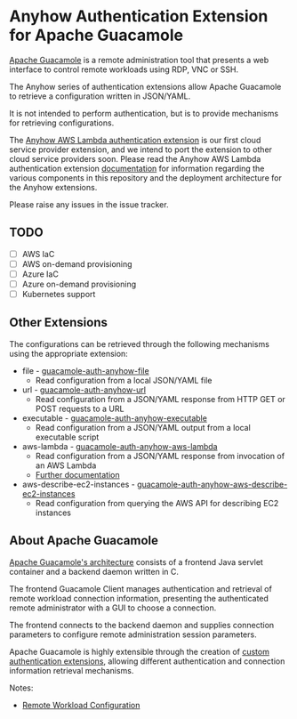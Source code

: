 # Anyhow Authentication Extension for Apache Guacamole

[Apache Guacamole][apache-guacamole] is a remote administration tool that presents a web interface to control remote workloads using RDP, VNC or SSH. 

The Anyhow series of authentication extensions allow Apache Guacamole to retrieve a configuration written in JSON/YAML. 

It is not intended to perform authentication, but is to provide mechanisms for retrieving configurations.

The [Anyhow AWS Lambda authentication extension][guacamole-auth-anyhow-aws-lambda] is our first cloud service provider extension, and we intend to port the extension to other cloud service providers soon.
Please read the Anyhow AWS Lambda authentication extension [documentation][guacamole-auth-anyhow-aws-lambda-docs] for information regarding the various components in this repository and the deployment architecture for the Anyhow extensions.  

Please raise any issues in the issue tracker.

## TODO
- [ ] AWS IaC
- [ ] AWS on-demand provisioning
- [ ] Azure IaC
- [ ] Azure on-demand provisioning
- [ ] Kubernetes support

## Other Extensions  
The configurations can be retrieved through the following mechanisms using the appropriate extension:
* file - [guacamole-auth-anyhow-file][guacamole-auth-anyhow-file]
    * Read configuration from a local JSON/YAML file
* url - [guacamole-auth-anyhow-url][guacamole-auth-anyhow-url]
    * Read configuration from a JSON/YAML response from HTTP GET or POST requests to a URL     
* executable - [guacamole-auth-anyhow-executable][guacamole-auth-anyhow-executable]
    * Read configuration from a JSON/YAML output from a local executable script
* aws-lambda - [guacamole-auth-anyhow-aws-lambda][guacamole-auth-anyhow-aws-lambda]
    * Read configuration from a JSON/YAML response from invocation of an AWS Lambda
    * [Further documentation][guacamole-auth-anyhow-aws-lambda-docs]    
* aws-describe-ec2-instances - [guacamole-auth-anyhow-aws-describe-ec2-instances][guacamole-auth-anyhow-aws-describe-ec2-instances]
    * Read configuration from querying the AWS API for describing EC2 instances



## About Apache Guacamole
[Apache Guacamole's architecture][apache-guacamole-architecture] consists of a frontend Java servlet container and a backend daemon written in C.

The frontend Guacamole Client manages authentication and retrieval of remote workload connection information, presenting the authenticated remote administrator with a GUI to choose a connection.    

The frontend connects to the backend daemon and supplies connection parameters to configure remote administration session parameters.

Apache Guacamole is highly extensible through the creation of [custom authentication extensions][apache-guacamole-custom-auth], allowing different authentication and connection information retrieval mechanisms. 



Notes:
* [Remote Workload Configuration][remote-workload-configuration]


[apache-guacamole]: https://guacamole.apache.org/
[apache-guacamole-architecture]: https://guacamole.apache.org/doc/gug/guacamole-architecture.html
[apache-guacamole-custom-auth]: https://guacamole.apache.org/doc/gug/custom-auth.html
[remote-workload-configuration]: docs/remote-workload-configuration.md
[guacamole-auth-anyhow-file]: modules/guacamole-auth-anyhow-file
[guacamole-auth-anyhow-url]: modules/guacamole-auth-anyhow-url
[guacamole-auth-anyhow-executable]: modules/guacamole-auth-anyhow-executable
[guacamole-auth-anyhow-aws-lambda]: modules/guacamole-auth-anyhow-aws-lambda
[guacamole-auth-anyhow-aws-describe-ec2-instances]: modules/guacamole-auth-anyhow-aws-describe-ec2-instances
[guacamole-auth-anyhow-aws-lambda-docs]: docs/guacamole-auth-anyhow-aws-lambda-docs.md
